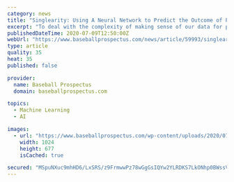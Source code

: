```yaml
---
category: news
title: "Singlearity: Using A Neural Network to Predict the Outcome of Plate Appearances"
excerpt: "To deal with the complexity of making sense of our data for predictions, we turn to artificial neural networks. To understand where neural networks fit in among the hierarchy of artificial intelligence, we describe: The image above shows an example of a ..."
publishedDateTime: 2020-07-09T12:50:00Z
webUrl: "https://www.baseballprospectus.com/news/article/59993/singlearity-using-a-neural-network-to-predict-the-outcome-of-plate-appearances/"
type: article
quality: 35
heat: 35
published: false

provider:
  name: Baseball Prospectus
  domain: baseballprospectus.com

topics:
  - Machine Learning
  - AI

images:
  - url: "https://www.baseballprospectus.com/wp-content/uploads/2020/07/USATSI_14130924-1024x677.jpg"
    width: 1024
    height: 677
    isCached: true

secured: "MSpuNXuc9mhHD6/LxSRS/z9FrmwwPz78wGgGsIQYw2YLRDKS7LkONhp0BWssVzWnuGkr0o2mMmDl4RLegeKzIw5t6ueZM1eOm2fIxvPuM7Bc0rCQDJmrxwgIOqZ19pypMZUOiE/Cp4GncDyupIjnAPvCbakO9PxRNGCaQRg47EvgpG8+wv68ENl3eDyIcb6NYo9XfkGlEA1ZZtoW8elKngFqp/b/DIKC9CX+HrQumFtZaaJ6ACJ/etArYwvFTY54153B9rDHqtl/Qu0sjOpXADVqeFo+HsYWXF5ljmyKnMO8osEAFhFqxSqQoZ4KjJ2iZxb5bCVXFqByhG1zwYpd6Q==;es0Cpin6TvWzkT4/zrBfUw=="
---
```



